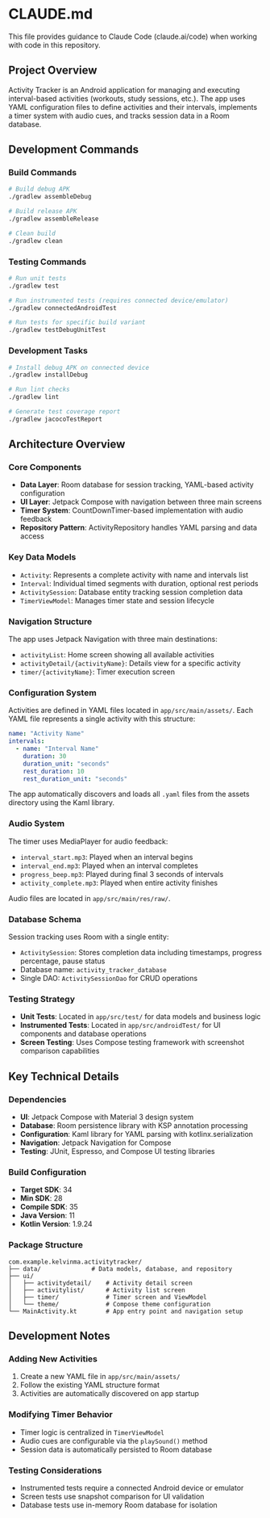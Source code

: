 # CLAUDE.md

This file provides guidance to Claude Code (claude.ai/code) when working with code in this repository.

## Project Overview

Activity Tracker is an Android application for managing and executing interval-based activities (workouts, study sessions, etc.). The app uses YAML configuration files to define activities and their intervals, implements a timer system with audio cues, and tracks session data in a Room database.

## Development Commands

### Build Commands
```bash
# Build debug APK
./gradlew assembleDebug

# Build release APK
./gradlew assembleRelease

# Clean build
./gradlew clean
```

### Testing Commands
```bash
# Run unit tests
./gradlew test

# Run instrumented tests (requires connected device/emulator)
./gradlew connectedAndroidTest

# Run tests for specific build variant
./gradlew testDebugUnitTest
```

### Development Tasks
```bash
# Install debug APK on connected device
./gradlew installDebug

# Run lint checks
./gradlew lint

# Generate test coverage report
./gradlew jacocoTestReport
```

## Architecture Overview

### Core Components

- **Data Layer**: Room database for session tracking, YAML-based activity configuration
- **UI Layer**: Jetpack Compose with navigation between three main screens
- **Timer System**: CountDownTimer-based implementation with audio feedback
- **Repository Pattern**: ActivityRepository handles YAML parsing and data access

### Key Data Models

- `Activity`: Represents a complete activity with name and intervals list
- `Interval`: Individual timed segments with duration, optional rest periods
- `ActivitySession`: Database entity tracking session completion data
- `TimerViewModel`: Manages timer state and session lifecycle

### Navigation Structure

The app uses Jetpack Navigation with three main destinations:
- `activityList`: Home screen showing all available activities
- `activityDetail/{activityName}`: Details view for a specific activity
- `timer/{activityName}`: Timer execution screen

### Configuration System

Activities are defined in YAML files located in `app/src/main/assets/`. Each YAML file represents a single activity with this structure:

```yaml
name: "Activity Name"
intervals:
  - name: "Interval Name"
    duration: 30
    duration_unit: "seconds"
    rest_duration: 10
    rest_duration_unit: "seconds"
```

The app automatically discovers and loads all `.yaml` files from the assets directory using the Kaml library.

### Audio System

The timer uses MediaPlayer for audio feedback:
- `interval_start.mp3`: Played when an interval begins
- `interval_end.mp3`: Played when an interval completes
- `progress_beep.mp3`: Played during final 3 seconds of intervals
- `activity_complete.mp3`: Played when entire activity finishes

Audio files are located in `app/src/main/res/raw/`.

### Database Schema

Session tracking uses Room with a single entity:
- `ActivitySession`: Stores completion data including timestamps, progress percentage, pause status
- Database name: `activity_tracker_database`
- Single DAO: `ActivitySessionDao` for CRUD operations

### Testing Strategy

- **Unit Tests**: Located in `app/src/test/` for data models and business logic
- **Instrumented Tests**: Located in `app/src/androidTest/` for UI components and database operations
- **Screen Testing**: Uses Compose testing framework with screenshot comparison capabilities

## Key Technical Details

### Dependencies
- **UI**: Jetpack Compose with Material 3 design system
- **Database**: Room persistence library with KSP annotation processing
- **Configuration**: Kaml library for YAML parsing with kotlinx.serialization
- **Navigation**: Jetpack Navigation for Compose
- **Testing**: JUnit, Espresso, and Compose UI testing libraries

### Build Configuration
- **Target SDK**: 34
- **Min SDK**: 28
- **Compile SDK**: 35
- **Java Version**: 11
- **Kotlin Version**: 1.9.24

### Package Structure
```
com.example.kelvinma.activitytracker/
├── data/              # Data models, database, and repository
├── ui/
│   ├── activitydetail/    # Activity detail screen
│   ├── activitylist/      # Activity list screen
│   ├── timer/             # Timer screen and ViewModel
│   └── theme/             # Compose theme configuration
└── MainActivity.kt        # App entry point and navigation setup
```

## Development Notes

### Adding New Activities
1. Create a new YAML file in `app/src/main/assets/`
2. Follow the existing YAML structure format
3. Activities are automatically discovered on app startup

### Modifying Timer Behavior
- Timer logic is centralized in `TimerViewModel`
- Audio cues are configurable via the `playSound()` method
- Session data is automatically persisted to Room database

### Testing Considerations
- Instrumented tests require a connected Android device or emulator
- Screen tests use snapshot comparison for UI validation
- Database tests use in-memory Room database for isolation